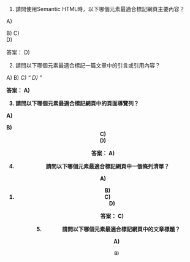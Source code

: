 

1. 請問使用Semantic HTML時，以下哪個元素最適合標記網頁主要內容？

A) <div>
B) <body>
C) <section>
D) <main>

答案： D) <main>

2. 請問以下哪個元素最適合標記一篇文章中的引言或引用內容？

A) <blockqoute>
B) <cite>
C) <q>
D) <b>

答案： A) <blockqoute>

3. 請問以下哪個元素最適合標記網頁中的頁面導覽列？ 

A) <nav>
B) <header>
C) <aside>
D) <footer>

答案： A) <nav>

4. 請問以下哪個元素最適合標記網頁中一個條列清單？

A) <ol>
B) <li>
C) <ul>
D) <dl>

答案： C) <ul>

5. 請問以下哪個元素最適合標記網頁中的文章標題？

A) <h1>
B) <title>
C) <h2>
D) <h3>

答案： A) <h1>